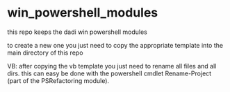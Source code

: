 # win_powershell_modules

this repo keeps the dadi win powershell modules

to create a new one you just need to copy the appropriate template into the main directory of this repo

VB:
after copying the vb template you just need to rename all files and all dirs. this can easy be done with the powershell cmdlet Rename-Project (part of the PSRefactoring module).